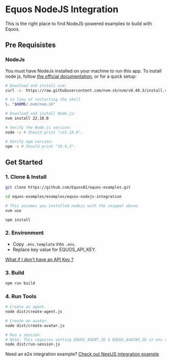 # Equos NodeJS Integration
This is the right place to find NodeJS-powered examples to build with Equos.

## Pre Requisistes

### NodeJs
You must have NodeJs installed on your machine to run this app.
To install node js, follow [the official documentation](https://nodejs.org/en), or for a quick setup:

```bash
# Download and install nvm:
curl -o- https://raw.githubusercontent.com/nvm-sh/nvm/v0.40.3/install.sh | bash

# in lieu of restarting the shell
\. "$HOME/.nvm/nvm.sh"

# Download and install Node.js:
nvm install 22.18.0

# Verify the Node.js version:
node -v # Should print "v22.19.0".

# Verify npm version:
npm -v # Should print "10.9.3".
```

## Get Started

### 1. Clone & Install
```bash
git clone https://github.com/EquosAI/equos-examples.git

cd equos-examples/examples/equos-nodejs-integration

# This assumes you installed nodejs with the snippet above.
nvm use 

npm install
```


### 2. Environment
- Copy `.env.template` into `.env`.
- Replace key value for EQUOS_API_KEY.

[What if I don't have an API Key ?](https://docs.equos.ai)

### 3. Build

```bash
npm run build
```

### 4. Run Tools

```bash
# Create an agent.
node dist/create-agent.js

# Create an avatar.
node dist/create-avatar.js

# Run a session.
# Note: This requires setting EQUOS_AGENT_ID & EQUOS_AVATAR_ID in env variables.
node dist/run-session.js
```

Need an e2e integration example? [Check out NextJS integration example](../equos-nextjs-integration/README.md)
